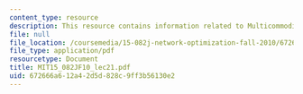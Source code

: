 ```yaml
---
content_type: resource
description: This resource contains information related to Multicommodity flows 1.
file: null
file_location: /coursemedia/15-082j-network-optimization-fall-2010/672666a612a42d5d828c9ff3b56130e2_MIT15_082JF10_lec21.pdf
file_type: application/pdf
resourcetype: Document
title: MIT15_082JF10_lec21.pdf
uid: 672666a6-12a4-2d5d-828c-9ff3b56130e2
---
```

